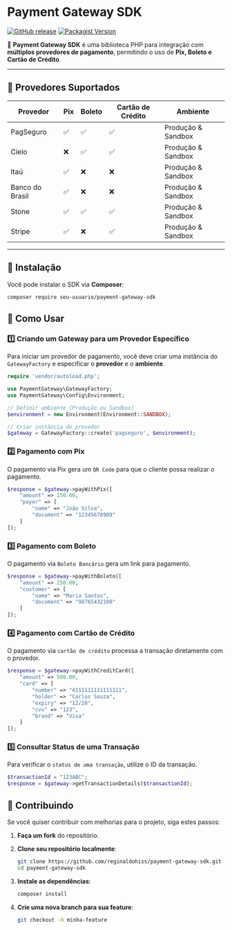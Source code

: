 # Payment Gateway SDK

[![GitHub release](https://img.shields.io/github/v/release/reginaldohiss/payment-gateway-sdk)](https://github.com/reginaldohiss/payment-gateway-sdk/releases)
[![Packagist Version](https://img.shields.io/packagist/v/reginaldohiss/payment-gateway-sdk)](https://packagist.org/packages/reginaldohiss/payment-gateway-sdk)

🚀 **Payment Gateway SDK** é uma biblioteca PHP para integração com **múltiplos provedores de pagamento**, permitindo o uso de **Pix, Boleto e Cartão de Crédito**.

---

## 📌 Provedores Suportados
| Provedor       | Pix | Boleto | Cartão de Crédito | Ambiente |
|---------------|----|----|----|----|
| PagSeguro     | ✅ | ✅ | ✅ | Produção & Sandbox |
| Cielo         | ❌ | ✅ | ✅ | Produção & Sandbox |
| Itaú          | ✅ | ❌ | ❌ | Produção & Sandbox |
| Banco do Brasil | ✅ | ❌ | ❌ | Produção & Sandbox |
| Stone         | ✅ | ✅ | ✅ | Produção & Sandbox |
| Stripe        | ✅ | ❌ | ✅ | Produção & Sandbox |
---

## 📌 Instalação

Você pode instalar o SDK via **Composer**:

```bash
composer require seu-usuario/payment-gateway-sdk
```

## 📌 Como Usar

### **1️⃣ Criando um Gateway para um Provedor Específico**
Para iniciar um provedor de pagamento, você deve criar uma instância do `GatewayFactory` e especificar o **provedor** e o **ambiente**.

```php
require 'vendor/autoload.php';

use PaymentGateway\GatewayFactory;
use PaymentGateway\Config\Environment;

// Definir ambiente (Produção ou Sandbox)
$environment = new Environment(Environment::SANDBOX);

// Criar instância do provedor
$gateway = GatewayFactory::create('pagseguro', $environment);
```

### **2️⃣ Pagamento com Pix**
O pagamento via Pix gera um `QR Code` para que o cliente possa realizar o pagamento.

```php
$response = $gateway->payWithPix([
    "amount" => 150.00,
    "payer" => [
        "name" => "João Silva",
        "document" => "12345678909"
    ]
]);
```

### **3️⃣ Pagamento com Boleto**
O pagamento via `Boleto Bancário` gera um link para pagamento.

```php
$response = $gateway->payWithBoleto([
    "amount" => 250.00,
    "customer" => [
        "name" => "Maria Santos",
        "document" => "98765432100"
    ]
]);
```

### **4️⃣ Pagamento com Cartão de Crédito**
O pagamento via `cartão de crédito` processa a transação diretamente com o provedor.

```php
$response = $gateway->payWithCreditCard([
    "amount" => 500.00,
    "card" => [
        "number" => "4111111111111111",
        "holder" => "Carlos Souza",
        "expiry" => "12/28",
        "cvv" => "123",
        "brand" => "Visa"
    ]
]);
```

### **5️⃣ Consultar Status de uma Transação**
Para verificar o `status de uma transação`, utilize o ID da transação.

```php
$transactionId = "123ABC";
$response = $gateway->getTransactionDetails($transactionId);
```

## 📌 Contribuindo

Se você quiser contribuir com melhorias para o projeto, siga estes passos:

1. **Faça um fork** do repositório.

2. **Clone seu repositório localmente**:
   ```bash
   git clone https://github.com/reginaldohiss/payment-gateway-sdk.git
   cd payment-gateway-sdk
    ```
3. **Instale as dependências**:
   ```bash
   composer install
    ```
   
4. **Crie uma nova branch para sua feature**:
   ```bash
   git checkout -b minha-feature
    ```

